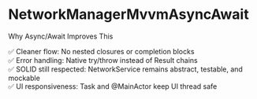 # NetworkManagerMvvmAsyncAwait

Why Async/Await Improves This

✅ Cleaner flow: No nested closures or completion blocks </br>
✅ Error handling: Native try/throw instead of Result chains </br>
✅ SOLID still respected: NetworkService remains abstract, testable, and mockable </br>
✅ UI responsiveness: Task and @MainActor keep UI thread safe </br>

